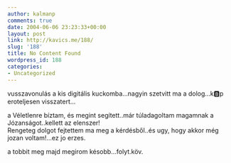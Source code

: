 ```yaml
---
author: kalmanp
comments: true
date: 2004-06-06 23:23:33+00:00
layout: post
link: http://kavics.me/188/
slug: '188'
title: No Content Found
wordpress_id: 188
categories:
- Uncategorized
---
```


vusszavonulás a kis digitális kuckomba...nagyin szetvitt ma a dolog...k:b:p eroteljesen visszatert...




a Véletlenre bíztam, és megint segített..már túladagoltam magamnak a Józanságot..kellett az elenszer!  
Rengeteg dolgot fejtettem ma meg a kérdésből..és ugy, hogy akkor még jozan voltam!...ez jo erzes.




a tobbit meg majd megirom késobb...folyt.köv.
